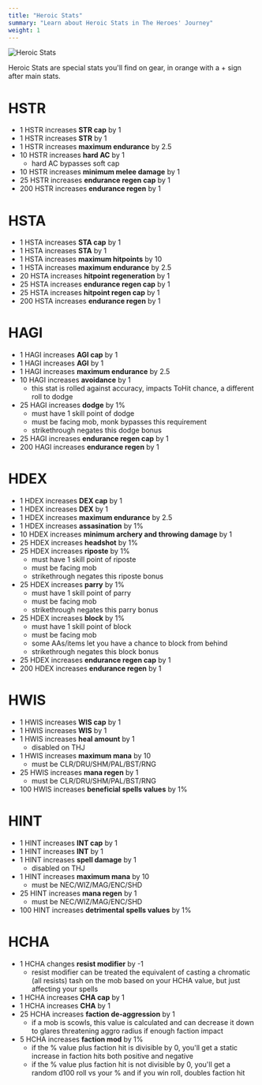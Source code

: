 ```yaml
---
title: "Heroic Stats"
summary: "Learn about Heroic Stats in The Heroes' Journey"
weight: 1
---
```


![Heroic Stats](heroic-stats.png)

Heroic Stats are special stats you'll find on gear, in orange with a + sign after main stats.

# HSTR

- 1 HSTR increases **STR cap** by 1
- 1 HSTR increases **STR** by 1
- 1 HSTR increases **maximum endurance** by 2.5
- 10 HSTR increases **hard AC** by 1
    - hard AC bypasses soft cap
- 10 HSTR increases **minimum melee damage** by 1
- 25 HSTR increases **endurance regen cap** by 1
- 200 HSTR increases **endurance regen** by 1

# HSTA

- 1 HSTA increases **STA cap** by 1
- 1 HSTA increases **STA** by 1
- 1 HSTA increases **maximum hitpoints** by 10
- 1 HSTA increases **maximum endurance** by 2.5
- 20 HSTA increases **hitpoint regeneration** by 1
- 25 HSTA increases **endurance regen cap** by 1
- 25 HSTA increases **hitpoint regen cap** by 1
- 200 HSTA increases **endurance regen** by 1

# HAGI

- 1 HAGI increases **AGI cap** by 1
- 1 HAGI increases **AGI** by 1
- 1 HAGI increases **maximum endurance** by 2.5
- 10 HAGI increases **avoidance** by 1
    - this stat is rolled against accuracy, impacts ToHit chance, a different roll to dodge
- 25 HAGI increases **dodge** by 1%
    - must have 1 skill point of dodge
    - must be facing mob, monk bypasses this requirement
    - strikethrough negates this dodge bonus
- 25 HAGI increases **endurance regen cap** by 1
- 200 HAGI increases **endurance regen** by 1

# HDEX

- 1 HDEX increases **DEX cap** by 1
- 1 HDEX increases **DEX** by 1
- 1 HDEX increases **maximum endurance** by 2.5
- 1 HDEX increases **assasination** by 1%
- 10 HDEX increases **minimum archery and throwing damage** by 1
- 25 HDEX increases **headshot** by 1%
- 25 HDEX increases **riposte** by 1%
    - must have 1 skill point of riposte
    - must be facing mob
    - strikethrough negates this riposte bonus
- 25 HDEX increases **parry** by 1%
    - must have 1 skill point of parry
    - must be facing mob
    - strikethrough negates this parry bonus
- 25 HDEX increases **block** by 1%
    - must have 1 skill point of block
    - must be facing mob
    - some AAs/items let you have a chance to block from behind
    - strikethrough negates this block bonus
- 25 HDEX increases **endurance regen cap** by 1
- 200 HDEX increases **endurance regen** by 1

# HWIS

- 1 HWIS increases **WIS cap** by 1
- 1 HWIS increases **WIS** by 1
- 1 HWIS increases **heal amount** by 1
    - disabled on THJ
- 1 HWIS increases **maximum mana** by 10
    - must be CLR/DRU/SHM/PAL/BST/RNG
- 25 HWIS increases **mana regen** by 1
    - must be CLR/DRU/SHM/PAL/BST/RNG
- 100 HWIS increases **beneficial spells values** by 1%

# HINT

- 1 HINT increases **INT cap** by 1
- 1 HINT increases **INT** by 1
- 1 HINT increases **spell damage** by 1
    - disabled on THJ
- 1 HINT increases **maximum mana** by 10
    - must be NEC/WIZ/MAG/ENC/SHD
- 25 HINT increases **mana regen** by 1
    - must be NEC/WIZ/MAG/ENC/SHD
- 100 HINT increases **detrimental spells values** by 1%

# HCHA
- 1 HCHA changes **resist modifier** by -1
    - resist modifier can be treated the equivalent of casting a chromatic (all resists) tash on the mob based on your HCHA value, but just affecting your spells
- 1 HCHA increases **CHA cap** by 1
- 1 HCHA increases **CHA** by 1
- 25 HCHA increases **faction de-aggression** by 1
    - if a mob is scowls, this value is calculated and can decrease it down to glares threatening aggro radius if enough faction impact
- 5 HCHA increases **faction mod** by 1%
    - if the % value plus faction hit is divisible by 0, you'll get a static increase in faction hits both positive and negative
    - if the % value plus faction hit is not divisible by 0, you'll get a random d100 roll vs your % and if you win roll, doubles faction hit
